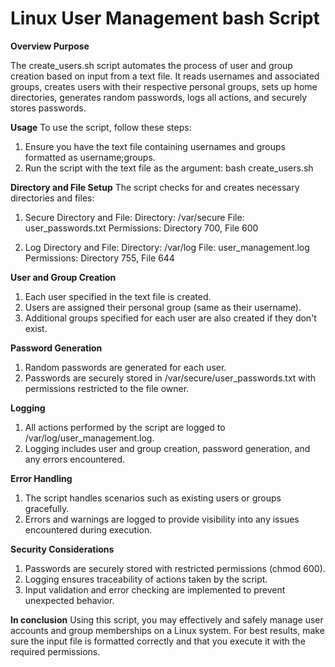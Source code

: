 # Linux User Management bash Script

**Overview Purpose**

The create_users.sh script automates the process of user and group creation based on input from a text file. It reads usernames and associated groups, creates users with their respective personal groups, sets up home directories, generates random passwords, logs all actions, and securely stores passwords.

**Usage**
To use the script, follow these steps:

1. Ensure you have the text file containing usernames and groups formatted as username;groups.
2. Run the script with the text file as the argument:
bash create_users.sh <name-of-text-file>

**Directory and File Setup**
The script checks for and creates necessary directories and files:

1. Secure Directory and File:
Directory: /var/secure
File: user_passwords.txt
Permissions: Directory 700, File 600

2. Log Directory and File:
Directory: /var/log
File: user_management.log
Permissions: Directory 755, File 644

**User and Group Creation**
1. Each user specified in the text file is created.
2. Users are assigned their personal group (same as their username).
3. Additional groups specified for each user are also created if they don't exist.

**Password Generation**
1. Random passwords are generated for each user.
2. Passwords are securely stored in /var/secure/user_passwords.txt with permissions restricted to the file owner.

**Logging**
1. All actions performed by the script are logged to /var/log/user_management.log.
2. Logging includes user and group creation, password generation, and any errors encountered.

**Error Handling**
1. The script handles scenarios such as existing users or groups gracefully.
2. Errors and warnings are logged to provide visibility into any issues encountered during execution.

**Security Considerations**
1. Passwords are securely stored with restricted permissions (chmod 600).
2. Logging ensures traceability of actions taken by the script.
3. Input validation and error checking are implemented to prevent unexpected behavior.

**In conclusion**
Using this script, you may effectively and safely manage user accounts and group memberships on a Linux system. For best results, make sure the input file is formatted correctly and that you execute it with the required permissions.

